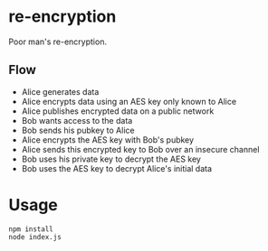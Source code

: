 # re-encryption

Poor man's re-encryption.

## Flow

- Alice generates data
- Alice encrypts data using an AES key only known to Alice
- Alice publishes encrypted data on a public network
- Bob wants access to the data
- Bob sends his pubkey to Alice
- Alice encrypts the AES key with Bob's pubkey
- Alice sends this encrypted key to Bob over an insecure channel
- Bob uses his private key to decrypt the AES key
- Bob uses the AES key to decrypt Alice's initial data

# Usage

```
npm install
node index.js
```




